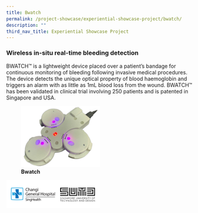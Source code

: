 ```yaml
---
title: Bwatch
permalink: /project-showcase/experiential-showcase-project/bwatch/
description: ""
third_nav_title: Experiential Showcase Project
---
```

### Wireless in-situ real-time bleeding detection


BWATCH™ is a lightweight device placed over a patient’s bandage for continuous monitoring of bleeding following invasive medical procedures. The device detects the unique optical property of blood haemoglobin and triggers an alarm with as little as 1mL blood loss from the wound. BWATCH™ has been validated in clinical trial involving 250 patients and is patented in Singapore and USA.

<figure>
<img style="width:50%" src="/images/Experiential%20Showcases/Bwatch/product%20pic%20%20%20%20%20%20%20%20%20%20.png">
<figcaption> <strong> Bwatch </strong> </figcaption>
</figure>

<img style="width:50%" src="/images/Experiential%20Showcases/Bwatch/bwatch%20logo.png">